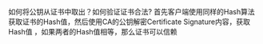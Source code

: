 如何将公钥从证书中取出？如何验证证书合法?
首先客户端使用同样的Hash算法获取证书的Hash值，然后使用CA的公钥解密Certificate Signature内容，获取Hash值 ，如果两者的Hash值相等，那么证书可以信赖
